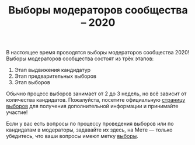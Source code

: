 ﻿---
title: "Выборы модераторов сообщества – 2020"
se.owner.user_id: -1
se.owner.display_name: "Дух сообщества"
se.owner.link: "https://ru.meta.stackoverflow.com/users/-1/%d0%94%d1%83%d1%85-%d1%81%d0%be%d0%be%d0%b1%d1%89%d0%b5%d1%81%d1%82%d0%b2%d0%b0"
se.link: "https://ru.meta.stackoverflow.com/questions/10770/%d0%92%d1%8b%d0%b1%d0%be%d1%80%d1%8b-%d0%bc%d0%be%d0%b4%d0%b5%d1%80%d0%b0%d1%82%d0%be%d1%80%d0%be%d0%b2-%d1%81%d0%be%d0%be%d0%b1%d1%89%d0%b5%d1%81%d1%82%d0%b2%d0%b0-2020"
se.question_id: 10770
se.post_type: question
---
<p>В настоящее время проводятся выборы модераторов сообщества 2020! Выборы модераторов сообщества состоят из трёх этапов:</p>
<ol>
<li>Этап выдвижения кандидатур</li>
<li>Этап предварительных выборов</li>
<li>Этап выборов</li>
</ol>
<p>Обычно процесс выборов занимает от 2 до 3 недель, но всё зависит от количества кандидатов. Пожалуйста, посетите официальную <a href="https://ru.stackoverflow.com/election">страницу выборов</a> для получения дополнительной информации и принимайте участие!</p>
<p>Если у вас есть вопросы по процессу проведения выборов или по кандидатам в модераторы, задавайте их здесь, на Мете — только убедитесь, что ваши вопросы имеют метку <a href="/questions/tagged/%d0%b2%d1%8b%d0%b1%d0%be%d1%80%d1%8b" class="post-tag" title="показать вопросы с меткой [выборы]" rel="tag">выборы</a>.</p>
